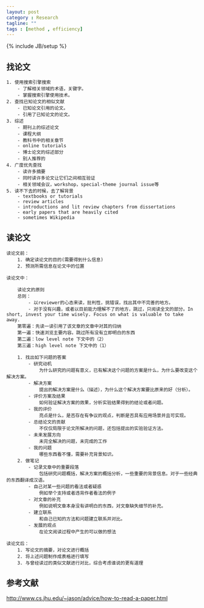 ```yaml
---
layout: post
category : Research
tagline: ""
tags : [method , efficiency]
---
```

{% include JB/setup %}

## 找论文
    1. 使用搜索引擎搜索
        - 了解相关领域的术语，关键字。
        - 掌握搜索引擎使用技术。
    2. 查找已知论文的相似文献
        - 已知论文引用的论文。
        - 引用了已知论文的论文。
    3. 综述
        - 期刊上的综述论文
        - 课程大纲
        - 教科书中的相关章节
        - online tutorials
        - 博士论文的综述部分
        - 别人推荐的
    4. 广度优先查找
        - 读许多摘要
        - 同时读许多论文让它们之间相互验证
        - 相关领域会议，workshop，special-theme journal issue等
    5. 读不下去的时候，去了解背景
        - textbooks or tutorials
        - review articles
        - introductions and lit review chapters from dissertations
        - early papers that are heavily cited
        - sometimes Wikipedia

## 读论文
    读论文前：
        1. 确定读论文的目的(需要得到什么信息)
        2. 预测所需信息在论文中的位置

    读论文中：

        读论文的原则
        总则：
            - 以reviewer的心态来读，批判性，挑错误，找出其中不完善的地方。
            - 对于没有兴趣，或者以目前能力理解不了的地方，跳过，只阅读全文的部分。In short, invest your time wisely. Focus on what is valuable to take away.
        第零遍：先读一读引用了该文章的文章中对其的归纳
        第一遍：快速浏览主要内容。跳过所有没有立即明白的东西
        第二遍：low level note 下文中的（2）
        第三遍：high level note 下文中的（1）

        1. 找出如下问题的答案
            - 研究动机
                为什么研究的问题有意义，已有解决这个问题的方案是什么，为什么要改变这个解决方案。
            - 解决方案
                提出的解决方案是什么（描述），为什么这个解决方案要比原来的好（分析）。
            - 评价方案及结果
                如何验证解决方案的效果，分析实验结果得到的结论或者问题。
            - 我的评价
                亮点是什么，是否存在有争议的观点，判断是否具有应用场景并且可实现。
            - 总结论文的贡献
                不仅仅局限于论文所解决的问题，还包括提出的实验验证方法。
            - 未来发展方向
                未完全解决的问题，未完成的工作
            - 我的问题
                哪些东西看不懂，需要补充背景知识。
        2. 做笔记
            - 记录文章中的重要段落
                包括研究问题概括，解决方案的概括分析，一些重要的背景信息。对于一些经典的东西翻译成汉语。
            - 自己对某一些问题的看法或者疑惑
                例如举个支持或者违背作者看法的例子
            - 对文章的补充
                例如说明文章本身没有讲明白的东西，对文章缺失细节的补充。
            - 建立联系
                和自己已知的方法和问题建立联系并对比。
            - 发展的观点
                在论文阅读过程中产生的可以做的想法

    读论文后：
        1. 写论文的摘要，对论文进行概括
        2. 将上述问题制作成表格进行填写
        3. 与曾经读过的类似文献进行对比，综合考虑谁说的更有道理

## 参考文献
http://www.cs.jhu.edu/~jason/advice/how-to-read-a-paper.html

